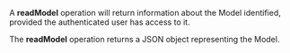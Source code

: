 A **readModel** operation will return information about the Model identified, provided the authenticated user has access to it.

The **readModel** operation returns a JSON object representing the Model.
